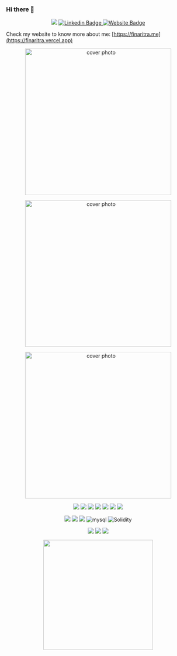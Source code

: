 ### Hi there 👋

<p align=center>  
<img src='https://komarev.com/ghpvc/?username=FinaritrAndrianiaina&color=000080'>
<a href="https://www.linkedin.com/in/finaritrandrianiaina/" rel="nofollow">
<img src="https://camo.githubusercontent.com/93ca47e21e17f622a41d26d599e008e4c30b8a322186f18019bc43d54f57b0c9/68747470733a2f2f696d672e736869656c64732e696f2f62616467652f2d4c696e6b6564496e2d3065373661383f7374796c653d666c61742d737175617265266c6f676f3d4c696e6b6564696e266c6f676f436f6c6f723d7768697465" alt="Linkedin Badge" data-canonical-src="https://img.shields.io/badge/-LinkedIn-0e76a8?style=flat-square&amp;logo=Linkedin&amp;logoColor=white" style="max-width:100%;">
</a>

<!--Portfolio-->
<a href="https://finaritra.me/" rel="nofollow">
<img src="https://camo.githubusercontent.com/58303f0576559ea5bd6dad66e2a43cdab19d1902f1d4bdf693e8c0956dc1b46a/68747470733a2f2f696d672e736869656c64732e696f2f62616467652f576562736974652d3362353939383f7374796c653d666c61742d737175617265266c6f676f3d676f6f676c652d6368726f6d65266c6f676f436f6c6f723d7768697465" alt="Website Badge" data-canonical-src="https://img.shields.io/badge/Website-3b5998?style=flat-square&amp;logo=google-chrome&amp;logoColor=white" style="max-width:100%;">
</a>

 <p>

Check my website to know more about me:
[https://finaritra.me](https://finaritra.vercel.app)

 <p align="center">
   <img width="400" src="https://github-readme-stats.vercel.app/api?username=FinaritrAndrianiaina&show_icons=true&theme=synthwave&count_private=true" width="100%" alt="cover photo"/>
</p>

<p align="center">
   <img width="400" src="https://github-readme-streak-stats.herokuapp.com/?user=FinaritrAndrianiaina&show_icons=true&theme=synthwave&count_private=true" width="100%" alt="cover photo"/>
</p>

<p align="center">
   <img width="400" src="https://github-readme-stats.vercel.app/api/top-langs/?username=FinaritrAndrianiaina&show_icons=true&theme=synthwave&count_private=true" width="100%" alt="cover photo"/>
</p>

<p align="center">
  <img src="https://img.shields.io/badge/Prisma-3982CE?style=for-the-badge&logo=Prisma&logoColor=white"/>
  <img src="https://img.shields.io/badge/nestjs-E0234E?style=for-the-badge&logo=nestjs&logoColor=white" /> 
  <img src="https://img.shields.io/badge/next.js-000000?style=for-the-badge&logo=nextdotjs&logoColor=white"/>
  <img src="https://img.shields.io/badge/Node.js-339933?style=for-the-badge&logo=nodedotjs&logoColor=white" />
  <img src="https://img.shields.io/badge/TypeScript-007ACC?style=for-the-badge&logo=typescript&logoColor=white" />
  <img src="https://img.shields.io/badge/React_Native-20232A?style=for-the-badge&logo=react&logoColor=61DAFB" />
  <img src="https://img.shields.io/badge/React-20232A?style=for-the-badge&logo=react&logoColor=61DAFB" />
</p>
<p align="center">
  <img src="https://img.shields.io/badge/Rust-000000?style=for-the-badge&logo=rust&logoColor=white" />
  <img src="https://img.shields.io/badge/Docker-2CA5E0?style=for-the-badge&logo=docker&logoColor=white"/>
  <img src="https://img.shields.io/badge/PostgreSQL-316192?style=for-the-badge&logo=postgresql&logoColor=white" />
  <img alt="mysql" src="https://img.shields.io/badge/MySQL-005C84?style=for-the-badge&logo=mysql&logoColor=white">
  <img alt="Solidity" src="https://img.shields.io/badge/Solidity-e6e6e6?style=for-the-badge&logo=solidity&logoColor=black"/>
</p>
<p align="center">
  <img src="https://img.shields.io/badge/.NET-512BD4?style=for-the-badge&logo=dotnet&logoColor=white" />
  <img src="https://img.shields.io/badge/rabbitmq-%23FF6600.svg?&style=for-the-badge&logo=rabbitmq&logoColor=white"/>
  <img src="https://img.shields.io/badge/redis-CC0000.svg?&style=for-the-badge&logo=redis&logoColor=white" />
</p>

<p align="center">
<img width="300" src="https://thumbs.gfycat.com/BelatedQuarrelsomeKomododragon-size_restricted.gif"/>
</p>


